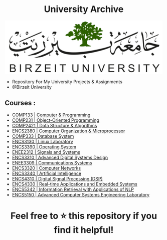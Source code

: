 <H1 align="center" > <strong> University Archive </strong> </H1>
 
![](bzu.png)
  - Repository For My University Projects & Assignments 
  - @Birzeit University  
## Courses :
  * [COMP133  | Computer & Programming](https://github.com/Eyab0/University/tree/main/COMP133%20-%20Computer%20%26%20Programming)
  * [COMP231  | Object-Oriented Programming](https://github.com/Eyab0/University/tree/main/COMP231%20-%20Object-Oriented%20Programming) 
  * [COMP2421 | Data Structure & Algorithms](https://github.com/Eyab0/University/tree/main/COMP2421%20-%20Data%20Structure%20%26%20Algorithms) 
  * [ENCS2380 | Computer Organization & Microprocessor](https://github.com/Eyab0/University/tree/main/ENCS2380%20-%20Computer%20Organization%20%26%20Microprocessor) 
  * [COMP333  | Database System](https://github.com/Eyab0/University/tree/main/COMP333%20-%20Database%20System) 
  * [ENCS3130 | Linux Laboratory](https://github.com/Eyab0/University/tree/main/ENCS3130%20-%20Linux%20Laboratory) 
  * [ENCS3390 | Operating System](https://github.com/Eyab0/University/tree/main/ENCS3390%20-%20Operating%20System) 
  * [ENEE2312 | Signals and Systems](https://github.com/Eyab0/University/tree/main/ENEE2312%20-%20Signals%20and%20Systems) 
  * [ENCS3310 | Advanced Digital Systems Design](https://github.com/Eyab0/University/tree/main/ENCS3310%20-%20Advanced%20Digital%20Systems%20Design) 
  * [ENEE3309 | Communications Systems](https://github.com/Eyab0/University/tree/main/ENEE3309%20-%20Communications%20Systems) 
  * [ENCS3320 | Computer Networks](https://github.com/Eyab0/University/tree/main/ENCS3320%20-%20Computer%20Networks) 
  * [ENCS3340 | Artificial Intelligence](https://github.com/Eyab0/University/tree/main/ENCS3340%20-%20Artificial%20Intelligence) 
  * [ENCS4310 | Digital Signal Processing (DSP)](https://github.com/Eyab0/University/tree/main/ENCS4310%20-%20Digital%20Signal%20Processing%20(DSP))
  * [ENCS4330 | Real-time Applications and Embedded Systems](https://github.com/Eyab0/University/tree/main/ENCS4330%20-%20Real-time%20Applications%20and%20Embedded%20Systems)
  * [ENCS5342 | Information Retrieval with Applications of NLP](https://github.com/Eyab0/University/tree/main/ENCS5342%20-%20Information%20Retrieval%20with%20Applications%20of%20NLP)
  * [ENCS5150 | Advanced Computer Systems Engineering Laboratory](https://github.com/Eyab0/University/tree/main/ENCS5150%20-%20Advanced%20Computer%20Systems%20Engineering%20Laboratory/AndriodProject)




 <H1 align="center" > <strong> Feel free to ⭐️ this repository if you find it helpful! </strong> </H1>
